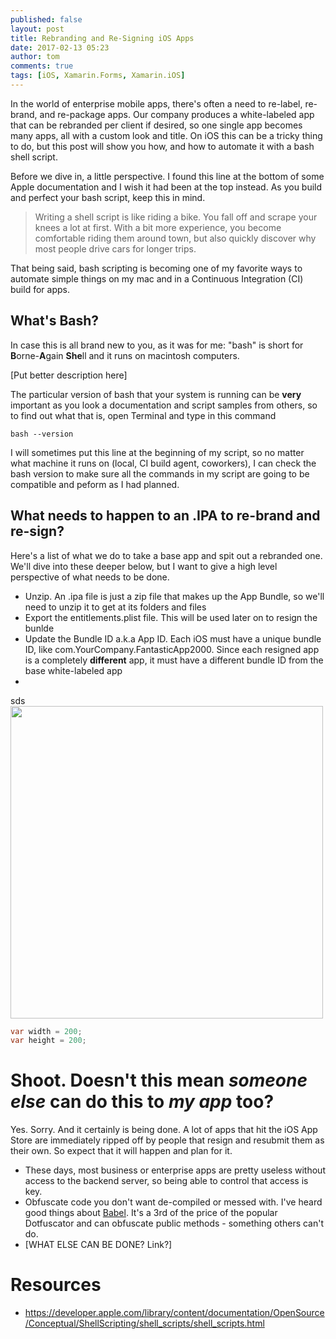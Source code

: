 ```yaml
---
published: false
layout: post
title: Rebranding and Re-Signing iOS Apps
date: 2017-02-13 05:23
author: tom
comments: true
tags: [iOS, Xamarin.Forms, Xamarin.iOS]
---
```


In the world of enterprise mobile apps, there's often a need to re-label, re-brand, and re-package apps.  Our company produces a white-labeled app that can be rebranded per client if desired, so one single app becomes many apps, all with a custom look and title. On iOS this can be a tricky thing to do, but this post will show you how, and how to automate it with a bash shell script.

Before we dive in, a little perspective. I found this line at the bottom of some Apple documentation and I wish it had been at the top instead. As you build and perfect your bash script, keep this in mind.

> Writing a shell script is like riding a bike. You fall off and scrape your knees a lot at first. With a bit more experience, you become comfortable riding them around town, but also quickly discover why most people drive cars for longer trips.

That being said, bash scripting is becoming one of my favorite ways to automate simple things on my mac and in a Continuous Integration (CI) build for apps.

## What's Bash?

In case this is all brand new to you, as it was for me: "bash" is short for **B**orne-**A**gain **She**ll and it runs on macintosh computers. 

[Put better description here] 

The particular version of bash that your system is running can be **very** important as you look a documentation and script samples from others, so to find out what that is, open Terminal and type in this command

```
bash --version
```
I will sometimes put this line at the beginning of my script, so no matter what machine it runs on (local, CI build agent, coworkers), I can check the bash version to make sure all the commands in my script are going to be compatible and peform as I had planned.


## What needs to happen to an .IPA to re-brand and re-sign?

Here's a list of what we do to take a base app and spit out a rebranded one.  We'll dive into these deeper below, but I want to give a high level perspective of what needs to be done.

- Unzip. An .ipa file is just a zip file that makes up the App Bundle, so we'll need to unzip it to get at its folders and files
- Export the entitlements.plist file.  This will be used later on to resign the bunlde
- Update the Bundle ID a.k.a App ID. Each iOS must have a unique bundle ID, like com.YourCompany.FantasticApp2000.  Since each resigned app is a completely **different** app, it must have a different bundle ID from the base white-labeled app
- 


sds
<img src="{{site.baseurl}}/images/2016-12-16/CompileCheckBox.png" style="width: 500px;"/>


```csharp
var width = 200;
var height = 200;
```



# Shoot. Doesn't this mean _someone else_ can do this to _my app_ too?

Yes. Sorry. And it certainly is being done. A lot of apps that hit the iOS App Store are immediately ripped off by people that resign and resubmit them as their own. So expect that it will happen and plan for it.  

 - These days, most business or enterprise apps are pretty useless without access to the backend server, so being able to control that access is key.
 - Obfuscate code you don't want de-compiled or messed with.  I've heard good things about [Babel](http://babelfor.net). It's a 3rd of the price of the popular Dotfuscator and can obfuscate public methods - something others can't do.
 - [WHAT ELSE CAN BE DONE? Link?]

# Resources

- https://developer.apple.com/library/content/documentation/OpenSource/Conceptual/ShellScripting/shell_scripts/shell_scripts.html

